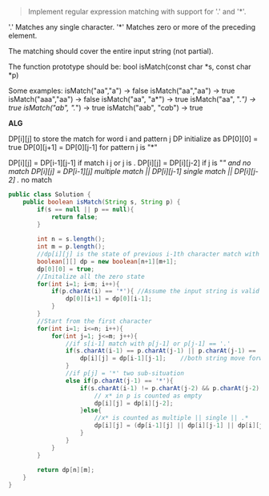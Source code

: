>Implement regular expression matching with support for '.' and '*'.

'.' Matches any single character.
'*' Matches zero or more of the preceding element.

The matching should cover the entire input string (not partial).

The function prototype should be:
bool isMatch(const char *s, const char *p)

Some examples:
isMatch("aa","a") → false
isMatch("aa","aa") → true
isMatch("aaa","aa") → false
isMatch("aa", "a*") → true
isMatch("aa", ".*") → true
isMatch("ab", ".*") → true
isMatch("aab", "c*a*b") → true

**ALG**

DP[i][j] to store the match for word i and pattern j
DP initialize as DP[0][0] = true
DP[0][j+1] = DP[0][j-1] for pattern j is "*"

DP[i][j] = DP[i-1][j-1] if match i j or j is .
DP[i][j] = DP[i][j-2] if j is "*" and no match
DP[i][j] = DP[i-1][j] multiple match || DP[i][j-1] single match || DP[i][j-2] .* no match

```java
public class Solution {
    public boolean isMatch(String s, String p) {
        if(s == null || p == null){
            return false;
        }
        
        int n = s.length();
        int m = p.length();
        //dp[i][j] is the state of previous i-1th character match with j-1 character
        boolean[][] dp = new boolean[n+1][m+1];
        dp[0][0] = true;
        //Initalize all the zero state
        for(int i=1; i<m; i++){
            if(p.charAt(i) == '*'){ //Assume the input string is valid
                dp[0][i+1] = dp[0][i-1];
            }
        }
        //Start from the first character
        for(int i=1; i<=n; i++){
            for(int j=1; j<=m; j++){
                //if s[i-1] match with p[j-1] or p[j-1] == '.'
                if(s.charAt(i-1) == p.charAt(j-1) || p.charAt(j-1) == '.'){
                    dp[i][j] = dp[i-1][j-1];    //both string move forward by 1
                }
                //if p[j] = '*' two sub-situation
                else if(p.charAt(j-1) == '*'){
                    if(s.charAt(i-1) != p.charAt(j-2) && p.charAt(j-2) != '.'){
                        // x* in p is counted as empty
                        dp[i][j] = dp[i][j-2];
                    }else{
                        //x* is counted as multiple || single || .*
                        dp[i][j] = (dp[i-1][j] || dp[i][j-1] || dp[i][j-2]);
                    }
                }
            }
        }
        
        return dp[n][m];
    }
}
```
